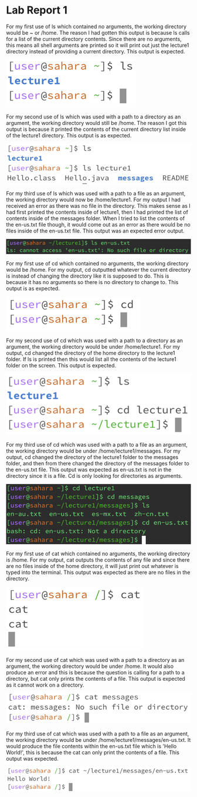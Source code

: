 # Lab Report 1


For my first use of ls which contained no arguments, the working directory would be ~ or /home. The reason I had gotten this output is because ls calls for a list of the current directory contents. Since there are no arguments, this means all shell arguments are printed so it will print out just the lecture1 directory instead of providing a current directory. This output is expected. 

![Image](ls1.png)

For my second use of ls which was used with a path to a directory as an argument, the working directory would still be /home. The reason I got this output is because it printed the contents of the current directory list inside of the lecture1 directory. This output is as expected. 

![Image](ls2.png)

For my third use of ls which was used with a path to a file as an argument, the working directory would now be /home/lecture1. For my output I had received an error as there was no file in the directory. This makes sense as I had first printed the contents inside of lecture1, then I had printed the list of contents inside of the messages folder. When I tried to list the contents of the en-us.txt file though, it would come out as an error as there would be no files inside of the en-us.txt file. This output was an expected error output. 

![Image](ls3.5.png)

For my first use of cd which contained no arguments, the working directory would be /home. For my output, cd outputted whatever the current directory is instead of changing the directory like it is supposed to do. This is because it has no arguments so there is no directory to change to. This output is as expected. 

![Image](cd1.png)

For my second use of cd which was used with a path to a directory as an argument, the working directory would be under /home/lecture1. For my output, cd changed the directory of the home directory to the lecture1 folder. If ls is printed then this would list all the contents of the lecture1 folder on the screen. This output is expected. 

![Image](cd2.png)

For my third use of cd which was used with a path to a file as an argument, the working directory would be under /home/lecture1/messages. For my output, cd changed the directory of the lecture1 folder to the messages folder, and then from there changed the directory of the messages folder to the en-us.txt file. This output was expected as en-us.txt is not in the directory since it is a file. Cd is only looking for directories as arguments. 

![Image](cd3.png)

For my first use of cat which contained no arguments, the working directory is /home. For my output, cat outputs the contents of any file and since there are no files inside of the home directory, it will just print out whatever is typed into the terminal. This output was expected as there are no files in the directory. 

![Image](cat1.png)

For my second use of cat which was used with a path to a directory as an argument, the working directory would be under /home. It would also produce an error and this is because the question is calling for a path to a directory, but cat only prints the contents of a file. This output is expected as it cannot work on a directory. 

![Image](cat2.png)

For my third use of cat which was used with a path to a file as an argument, the working directory would be under /home/lecture1/messages/en-us.txt. It would produce the file contents within the en-us.txt file which is 'Hello World!', this is because the cat can only print the contents of a file. This output was expected. 

![Image](cat3.png)
